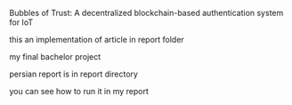 Bubbles of Trust:
A decentralized blockchain-based authentication system for IoT

this an implementation of article in report folder

my final bachelor project 

persian report is in report directory 

you can see how to run it in my report 

